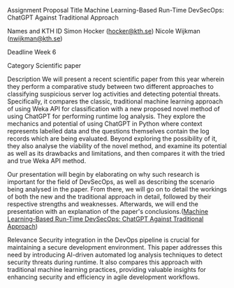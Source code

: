 Assignment Proposal
Title
Machine Learning-Based Run-Time DevSecOps: ChatGPT Against Traditional Approach

Names and KTH ID
Simon Hocker (hocker@kth.se)
Nicole Wijkman (nwijkman@kth.se)

Deadline
Week 6

Category
Scientific paper

Description
We will present a recent scientific paper from this year wherein they perform a comparative study between two different approaches to classifying suspicious server log activities and detecting potential threats. Specifically, it compares the classic, traditional machine learning approach of using Weka API for classification with a new proposed novel method of using ChatGPT for performing runtime log analysis. They explore the mechanics and potential of using ChatGPT in Python where context represents labelled data and the questions themselves contain the log records which are being evaluated. Beyond exploring the possibility of it, they also analyse the viability of the novel method, and examine its potential as well as its drawbacks and limitations, and then compares it with the tried and true Weka API method. 

Our presentation will begin by elaborating on why such research is important for the field of DevSecOps, as well as describing the scenario being analysed in the paper. From there, we will go on to detail the workings of both the new and the traditional approach in detail, followed by their respective strengths and weaknesses. Afterwards, we will end the presentation with an explanation of the paper's conclusions.([Machine Learning-Based Run-Time DevSecOps: ChatGPT Against Traditional Approach](https://ieeexplore.ieee.org/document/10192161))

Relevance
Security integration in the DevOps pipeline is crucial for maintaining a secure development environment. This paper addresses this need by introducing AI-driven automated log analysis techniques to detect security threats during runtime. It also compares this approach with traditional machine learning practices, providing valuable insights for enhancing security and efficiency in agile development workflows.